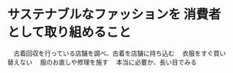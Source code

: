 # サステナブルなファッションを 消費者として取り組めること
　古着回収を行っている店舗を調べ、古着を店舗に持ち込む
　衣服をすぐ買い替えない
　服のお直しや修理を施す
　本当に必要か、長い目でみる
